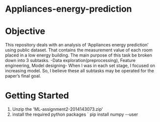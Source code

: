# Appliances-energy-prediction
# Objective
This repository deals with an analysis of ‘Appliances energy prediction’ using public dataset. That contains the measurement value of each room placed in a low energy building. The main purpose of this task be broken down into 3 subtasks. -Data exploration(preprocessing), Feature engineering, Model designing- When I was in each set stage, I focused on increasing model. So, I believe these all subtasks may be operated for the paper’s final goal.

# Getting Started
1. Unzip the 'ML-assignment2-2014143073.zip'
2. install the required python packages
` pip install numpy --user
